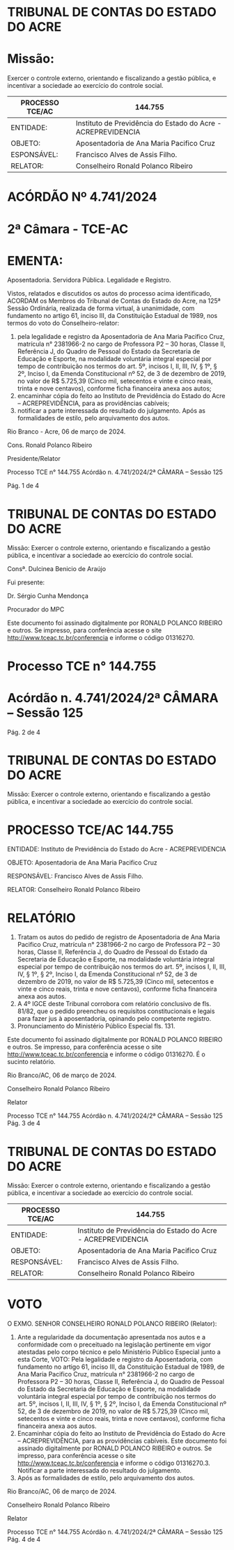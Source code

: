 # TRIBUNAL DE CONTAS DO ESTADO DO ACRE

# Missão:

Exercer o controle externo, orientando e fiscalizando a gestão pública, e incentivar a sociedade ao exercício do controle social.

|PROCESSO TCE/AC|144.755|
|---|---|
|ENTIDADE:|Instituto de Previdência do Estado do Acre - ACREPREVIDENCIA|
|OBJETO:|Aposentadoria de Ana Maria Pacifico Cruz|
|ESPONSÁVEL:|Francisco Alves de Assis Filho.|
|RELATOR:|Conselheiro Ronald Polanco Ribeiro|

# ACÓRDÃO Nº 4.741/2024

# 2ª Câmara - TCE-AC

# EMENTA:

Aposentadoria. Servidora Pública. Legalidade e Registro.

Vistos, relatados e discutidos os autos do processo acima identificado, ACORDAM os Membros do Tribunal de Contas do Estado do Acre, na 125ª Sessão Ordinária, realizada de forma virtual, à unanimidade, com fundamento no artigo 61, inciso III, da Constituição Estadual de 1989, nos termos do voto do Conselheiro-relator:

1. pela legalidade e registro da Aposentadoria de Ana Maria Pacifico Cruz, matrícula n° 2381966-2 no cargo de Professora P2 – 30 horas, Classe II, Referência J, do Quadro de Pessoal do Estado da Secretaria de Educação e Esporte, na modalidade voluntária integral especial por tempo de contribuição nos termos do art. 5º, incisos I, II, III, IV, § 1º, § 2º, Inciso I, da Emenda Constitucional nº 52, de 3 de dezembro de 2019, no valor de R$ 5.725,39 (Cinco mil, setecentos e vinte e cinco reais, trinta e nove centavos), conforme ficha financeira anexa aos autos;
2. encaminhar cópia do feito ao Instituto de Previdência do Estado do Acre – ACREPREVIDÊNCIA, para as providências cabíveis;
3. notificar a parte interessada do resultado do julgamento. Após as formalidades de estilo, pelo arquivamento dos autos.

Rio Branco - Acre, 06 de março de 2024.

Cons. Ronald Polanco Ribeiro

Presidente/Relator

Processo TCE n° 144.755 Acórdão n. 4.741/2024/2ª CÂMARA – Sessão 125

Pág. 1 de 4

# TRIBUNAL DE CONTAS DO ESTADO DO ACRE

Missão: Exercer o controle externo, orientando e fiscalizando a gestão pública, e incentivar a sociedade ao exercício do controle social.

Consª. Dulcinea Benicio de Araújo

Fui presente:

Dr. Sérgio Cunha Mendonça

Procurador do MPC

Este documento foi assinado digitalmente por RONALD POLANCO RIBEIRO e outros. Se impresso, para conferência acesse o site http://www.tceac.tc.br/conferencia e informe o código 01316270.

# Processo TCE n° 144.755

# Acórdão n. 4.741/2024/2ª CÂMARA – Sessão 125

Pág. 2 de 4

# TRIBUNAL DE CONTAS DO ESTADO DO ACRE

Missão: Exercer o controle externo, orientando e fiscalizando a gestão pública, e incentivar a sociedade ao exercício do controle social.

# PROCESSO TCE/AC 144.755

ENTIDADE: Instituto de Previdência do Estado do Acre - ACREPREVIDENCIA

OBJETO: Aposentadoria de Ana Maria Pacifico Cruz

RESPONSÁVEL: Francisco Alves de Assis Filho.

RELATOR: Conselheiro Ronald Polanco Ribeiro

# RELATÓRIO

1. Tratam os autos do pedido de registro de Aposentadoria de Ana Maria Pacifico Cruz, matrícula n° 2381966-2 no cargo de Professora P2 – 30 horas, Classe II, Referência J, do Quadro de Pessoal do Estado da Secretaria de Educação e Esporte, na modalidade voluntária integral especial por tempo de contribuição nos termos do art. 5º, incisos I, II, III, IV, § 1º, § 2º, Inciso I, da Emenda Constitucional nº 52, de 3 de dezembro de 2019, no valor de R$ 5.725,39 (Cinco mil, setecentos e vinte e cinco reais, trinta e nove centavos), conforme ficha financeira anexa aos autos.
2. A 4º IGCE deste Tribunal corrobora com relatório conclusivo de fls. 81/82, que o pedido preencheu os requisitos constitucionais e legais para fazer jus à aposentadoria, opinando pelo competente registro.
3. Pronunciamento do Ministério Público Especial fls. 131.

Este documento foi assinado digitalmente por RONALD POLANCO RIBEIRO e outros. Se impresso, para conferência acesse o site http://www.tceac.tc.br/conferencia e informe o código 01316270. É o sucinto relatório.

Rio Branco/AC, 06 de março de 2024.

Conselheiro Ronald Polanco Ribeiro

Relator

Processo TCE n° 144.755 Acórdão n. 4.741/2024/2ª CÂMARA – Sessão 125 Pág. 3 de 4

# TRIBUNAL DE CONTAS DO ESTADO DO ACRE

Missão: Exercer o controle externo, orientando e fiscalizando a gestão pública, e incentivar a sociedade ao exercício do controle social.

|PROCESSO TCE/AC|144.755|
|---|---|
|ENTIDADE:|Instituto de Previdência do Estado do Acre - ACREPREVIDENCIA|
|OBJETO:|Aposentadoria de Ana Maria Pacifico Cruz|
|RESPONSÁVEL:|Francisco Alves de Assis Filho.|
|RELATOR:|Conselheiro Ronald Polanco Ribeiro|

# VOTO

O EXMO. SENHOR CONSELHEIRO RONALD POLANCO RIBEIRO (Relator):

1. Ante a regularidade da documentação apresentada nos autos e a conformidade com o preceituado na legislação pertinente em vigor atestadas pelo corpo técnico e pelo Ministério Público Especial junto a esta Corte, VOTO:
Pela legalidade e registro da Aposentadoria, com fundamento no artigo 61, inciso III, da Constituição Estadual de 1989, de Ana Maria Pacifico Cruz, matrícula n° 2381966-2 no cargo de Professora P2 – 30 horas, Classe II, Referência J, do Quadro de Pessoal do Estado da Secretaria de Educação e Esporte, na modalidade voluntária integral especial por tempo de contribuição nos termos do art. 5º, incisos I, II, III, IV, § 1º, § 2º, Inciso I, da Emenda Constitucional nº 52, de 3 de dezembro de 2019, no valor de R$ 5.725,39 (Cinco mil, setecentos e vinte e cinco reais, trinta e nove centavos), conforme ficha financeira anexa aos autos.
2. Encaminhar cópia do feito ao Instituto de Previdência do Estado do Acre – ACREPREVIDÊNCIA, para as providências cabíveis. Este documento foi assinado digitalmente por RONALD POLANCO RIBEIRO e outros. Se impresso, para conferência acesse o site http://www.tceac.tc.br/conferencia e informe o código 01316270.3. Notificar a parte interessada do resultado do julgamento.
3. Após as formalidades de estilo, pelo arquivamento dos autos.

Rio Branco/AC, 06 de março de 2024.

Conselheiro Ronald Polanco Ribeiro

Relator

Processo TCE n° 144.755 Acórdão n. 4.741/2024/2ª CÂMARA – Sessão 125 Pág. 4 de 4

